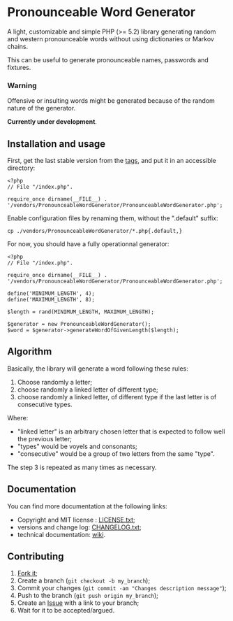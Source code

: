 Pronounceable Word Generator
============================

A light, customizable and simple PHP (>= 5.2) library generating random and
western pronounceable words without using dictionaries or Markov chains.

This can be useful to generate pronounceable names, passwords and fixtures.

### Warning

Offensive or insulting words might be generated because of the random nature
of the generator.

**Currently under development**.

Installation and usage
----------------------

First, get the last stable version from the [tags][1], and put it in an accessible directory:

    <?php
    // File "/index.php".
    
    require_once dirname(__FILE__) . '/vendors/PronounceableWordGenerator/PronounceableWordGenerator.php';

Enable configuration files by renaming them, without the ".default" suffix:

    cp ./vendors/PronounceableWordGenerator/*.php{.default,}

For now, you should have a fully operationnal generator:

    <?php
    // File "/index.php".
    
    require_once dirname(__FILE__) . '/vendors/PronounceableWordGenerator/PronounceableWordGenerator.php';

    define('MINIMUM_LENGTH', 4);
    define('MAXIMUM_LENGTH', 8);

    $length = rand(MINIMUM_LENGTH, MAXIMUM_LENGTH);

    $generator = new PronounceableWordGenerator();
    $word = $generator->generateWordOfGivenLength($length);


Algorithm
---------

Basically, the library will generate a word following these rules:

1. Choose randomly a letter;
2. choose randomly a linked letter of different type;
3. choose randomly a linked letter, of different type if the last letter is
   of consecutive types.

Where:

* "linked letter" is an arbitrary chosen letter that is expected to follow
  well the previous letter;
* "types" would be voyels and consonants;
* "consecutive" would be a group of two letters from the same "type".

The step 3 is repeated as many times as necessary.

Documentation
-------------

You can find more documentation at the following links:

* Copyright and MIT license : [LICENSE.txt][3];
* versions and change log: [CHANGELOG.txt][4];
* technical documentation: [wiki][5].

Contributing
------------

1. [Fork it][6];
2. Create a branch (`git checkout -b my_branch`);
3. Commit your changes (`git commit -am "Changes description message"`);
4. Push to the branch (`git push origin my_branch`);
5. Create an [Issue][7] with a link to your branch;
6. Wait for it to be accepted/argued.


[1]: https://github.com/gnugat/PronounceableWordGenerator/tags
[2]: https://github.com/sebastianbergmann/phpunit/
[3]: https://github.com/gnugat/PronounceableWordGenerator/blob/master/LICENSE.txt
[4]: https://github.com/gnugat/PronounceableWordGenerator/blob/master/CHANGELOG.txt
[5]: https://github.com/gnugat/PronounceableWordGenerator/wiki
[6]: https://github.com/gnugat/PronounceableWordGenerator/fork_select
[7]: https://github.com/gnugat/PronounceableWordGenerator/issues
